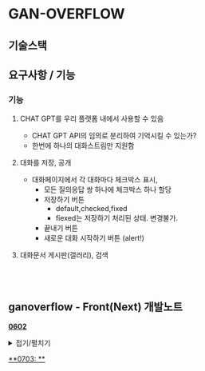 # GAN-OVERFLOW


## 기술스택

## 요구사항 / 기능

### 기능
1. CHAT GPT를 우리 플랫폼 내에서 사용할 수 있음
	- CHAT GPT API의 임의로 분리하여 기억시킬 수 있는가?
	- 한번에 하나의 대화스트림만 지원함

2. 대화를 저장, 공개
	- 대화페이지에서 각 대화마다 체크박스 표시,
		- 모든 질의응답 쌍 하나에 체크박스 하나 할당
		- 저장하기 버튼
    		- default,checked,fixed
    		- fiexed는 저장하기 처리된 상태. 변경불가.
		- 끝내기 버튼
		- 새로운 대화 시작하기 버튼 (alert!)
		
3. 대화문서 게시판(갤러리), 검색

<br><br>

## ganoverflow - Front(Next) 개발노트

[**0602**]()

<details>
<summary>접기/펼치기</summary>

<!-- summary 아래 한칸 공백 두어야함 -->
## 0703: 
접은 내용
</details>

[**0703: **]()